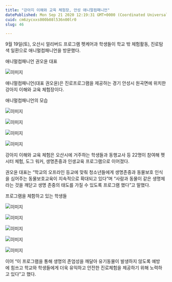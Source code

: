 ```yaml
---
title: "강아지 이해와 교육 체험장, 안성 애니멀컴패니언"
datePublished: Mon Sep 21 2020 12:19:31 GMT+0000 (Coordinated Universal Time)
cuid: cm6zycxxs000b08l536n00lr0
slug: 46

---
```



9월 19일(토), 오산시 얼리버드 프로그램 펫케어과 학생들이 학교 밖 체험활동, 진로탐색 일환으로 애니멀컴패니언을 방문했다.

애니멀컴패니언 권오윤 대표

![이미지](https://cdn.hashnode.com/res/hashnode/image/upload/v1739246308824/0b3bcbd8-ce5c-4ca2-998f-27c0b0134d7b.jpeg)

애니멀컴패니언(대표 권오윤)은 진로프로그램을 제공하는 경기 안성시 원곡면에 위치한 강아지 이해와 교육 체험장이다.

애니멀컴패니언의 모습

![이미지](https://cdn.hashnode.com/res/hashnode/image/upload/v1739246311117/1774c374-70f2-4fe2-b801-ceca5eb74560.jpeg)

![이미지](https://cdn.hashnode.com/res/hashnode/image/upload/v1739246313873/deab2c60-ac1c-41f2-971c-41a7d8714df6.jpeg)

![이미지](https://cdn.hashnode.com/res/hashnode/image/upload/v1739246315983/fc75c291-8ff0-4849-b58e-671630b83d33.jpeg)

![이미지](https://cdn.hashnode.com/res/hashnode/image/upload/v1739246318347/f07563cc-91c8-409b-83e0-92a72bc7308b.jpeg)

강아지 이해와 교육 체험은 오산시에 거주하는 학생들과 동행교사 등 22명이 참여해 펫시터 체험, 도그 워커, 생명존중과 인생교육 프로그램으로 이어졌다.

권오윤 대표는 “학교의 오프라인 등교에 맞춰 청소년들에게 생명존중과 동물보호 인식을 심어주는 동물보호교육이 지속적으로 확대되고 있다”며 “사람과 동물이 같은 생명체라는 것을 깨닫고 생명 존중의 태도를 가질 수 있도록 프로그램 했다”고 말했다.

프로그램을 체함하고 있는 학생들

![이미지](https://cdn.hashnode.com/res/hashnode/image/upload/v1739246320524/c11e52ec-c82e-4f63-9427-d24a7243bbbf.jpeg)

![이미지](https://cdn.hashnode.com/res/hashnode/image/upload/v1739246322849/4bf6f9a9-23b2-4ef8-a6b0-03c76161db88.jpeg)

![이미지](https://cdn.hashnode.com/res/hashnode/image/upload/v1739246325087/93c1d0ca-21d5-43a5-9e20-1ff2ec17f385.jpeg)

![이미지](https://cdn.hashnode.com/res/hashnode/image/upload/v1739246327294/0ce1ac4f-c782-4121-9bf4-94ca8030e768.jpeg)

![이미지](https://cdn.hashnode.com/res/hashnode/image/upload/v1739246329548/3e8e3e4f-c33d-4d6d-86f3-fb5c6b6442c9.jpeg)

이어 “이 프로그램을 통해 생명의 존엄성을 깨달아 유기동물이 발생하지 않도록 예방에 힘쓰고 학교와 학생들에게 더욱 유익하고 안전한 진로체험을 제공하기 위해 노력하고 있다"고 했다.